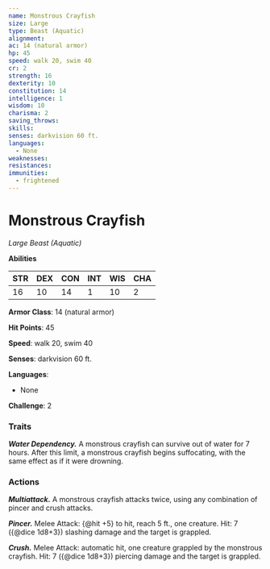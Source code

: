 ```yaml
---
name: Monstrous Crayfish
size: Large
type: Beast (Aquatic)
alignment: 
ac: 14 (natural armor)
hp: 45
speed: walk 20, swim 40
cr: 2
strength: 16
dexterity: 10
constitution: 14
intelligence: 1
wisdom: 10
charisma: 2
saving_throws:
skills:
senses: darkvision 60 ft.
languages:
  - None
weaknesses:
resistances:
immunities:
  - frightened
---
```


# Monstrous Crayfish

*Large Beast (Aquatic)*

**Abilities**

| STR | DEX | CON | INT | WIS | CHA |
| --- | --- | --- | --- | --- | --- |
| 16 | 10 | 14 | 1 | 10 | 2 |

**Armor Class**: 14 (natural armor)

**Hit Points**: 45

**Speed**: walk 20, swim 40

**Senses**: darkvision 60 ft.

**Languages**:
  - None

**Challenge**: 2

### Traits
***Water Dependency.*** A monstrous crayfish can survive out of water for 7 hours. After this limit, a monstrous crayfish begins suffocating, with the same effect as if it were drowning.

### Actions
***Multiattack.*** A monstrous crayfish attacks twice, using any combination of pincer and crush attacks.

***Pincer.*** Melee Attack: {@hit +5} to hit, reach 5 ft., one creature. Hit: 7 ({@dice 1d8+3}) slashing damage and the target is grappled.

***Crush.*** Melee Attack: automatic hit, one creature grappled by the monstrous crayfish. Hit: 7 ({@dice 1d8+3}) piercing damage and the target is grappled.

